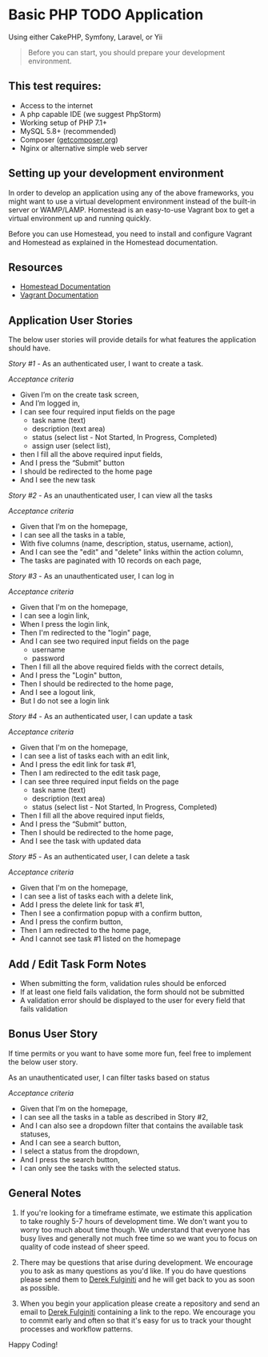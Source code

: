 # Basic PHP TODO Application

Using either CakePHP, Symfony, Laravel, or Yii

> Before you can start, you should prepare your development environment.

## This test requires:

- Access to the internet
- A php capable IDE (we suggest PhpStorm)
- Working setup of PHP 7.1+
- MySQL 5.8+ (recommended)
- Composer ([getcomposer.org](https://getcomposer.org/doc/00-intro.md#installation-linux-unix-macos))
- Nginx or alternative simple web server

## Setting up your development environment

In order to develop an application using any of the above frameworks, you might want to use a virtual development environment instead of the built-in server or WAMP/LAMP. Homestead is an easy-to-use Vagrant box to get a virtual environment up and running quickly.

Before you can use Homestead, you need to install and configure Vagrant and Homestead as explained in the Homestead documentation.

## Resources

- [Homestead Documentation](https://laravel.com/docs/homestead)
- [Vagrant Documentation](https://www.vagrantup.com/)

## Application User Stories

The below user stories will provide details for what features the application should have.

*Story #1* - As an authenticated user, I want to create a task.

*Acceptance criteria*

- Given I’m on the create task screen,
- And I’m logged in,
- I can see four required input fields on the page
  - task name (text)
  - description (text area)
  - status (select list - Not Started, In Progress, Completed)
  - assign user (select list),
- then I fill all the above required input fields,
- And I press the “Submit” button
- I should be redirected to the home page
- And I see the new task

*Story #2* - As an unauthenticated user, I can view all the tasks

*Acceptance criteria*

- Given that I’m on the homepage,
- I can see all the tasks in a table,
- With five columns (name, description, status, username, action),
- And I can see the "edit" and "delete" links within the action column,
- The tasks are paginated with 10 records on each page,

*Story #3* - As an unauthenticated user, I can log in

*Acceptance criteria*

- Given that I'm on the homepage,
- I can see a login link,
- When I press the login link,
- Then I'm redirected to the "login" page,
- And I can see two required input fields on the page
  - username
  - password
- Then I fill all the above required fields with the correct details,
- And I press the "Login" button,
- Then I should be redirected to the home page,
- And I see a logout link,
- But I do not see a login link

*Story #4* - As an authenticated user, I can update a task

*Acceptance criteria*

- Given that I'm on the homepage,
- I can see a list of tasks each with an edit link,
- And I press the edit link for task #1,
- Then I am redirected to the edit task page,
- I can see three required input fields on the page
  - task name (text)
  - description (text area)
  - status (select list - Not Started, In Progress, Completed)
- Then I fill all the above required input fields,
- And I press the “Submit” button,
- Then I should be redirected to the home page,
- And I see the task with updated data

*Story #5* - As an authenticated user, I can delete a task

*Acceptance criteria*

- Given that I'm on the homepage,
- I can see a list of tasks each with a delete link,
- Add I press the delete link for task #1,
- Then I see a confirmation popup with a confirm button,
- And I press the confirm button,
- Then I am redirected to the home page,
- And I cannot see task #1 listed on the homepage

## Add / Edit Task Form Notes
- When submitting the form, validation rules should be enforced
- If at least one field fails validation, the form should not be submitted
- A validation error should be displayed to the user for every field that fails validation

## Bonus User Story

If time permits or you want to have some more fun, feel free to implement the below user story.

As an unauthenticated user, I can filter tasks based on status

*Acceptance criteria*

- Given that I’m on the homepage,
- I can see all the tasks in a table as described in Story #2,
- And I can also see a dropdown filter that contains the available task statuses,
- And I can see a search button,
- I select a status from the dropdown,
- And I press the search button,
- I can only see the tasks with the selected status.

## General Notes
1) If you're looking for a timeframe estimate, we estimate this application to take roughly 5-7 hours of development time. We don't want you to worry too much about time though. We understand that everyone has busy lives and generally not much free time so we want you to focus on quality of code instead of sheer speed.

2) There may be questions that arise during development. We encourage you to ask as many questions as you'd like. If you do have questions please send them to [Derek Fulginiti](mailto:dfulginiti@harborcompliance.com) and he will get back to you as soon as possible.

3) When you begin your application please create a repository and send an email to [Derek Fulginiti](mailto:dfulginiti@harborcompliance.com) containing a link to the repo. We encourage you to commit early and often so that it's easy for us to track your thought processes and workflow patterns.

Happy Coding!
